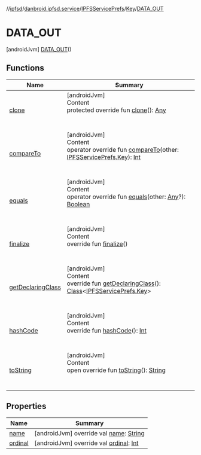 //[ipfsd](../../../../index.md)/[danbroid.ipfsd.service](../../../index.md)/[IPFSServicePrefs](../../index.md)/[Key](../index.md)/[DATA_OUT](index.md)



# DATA_OUT  
 [androidJvm] [DATA_OUT](index.md)()  
  
   


## Functions  
  
|  Name|  Summary| 
|---|---|
| [clone](index.md#kotlin/Enum/clone/#/PointingToDeclaration/)| [androidJvm]  <br>Content  <br>protected override fun [clone](index.md#kotlin/Enum/clone/#/PointingToDeclaration/)(): [Any](https://kotlinlang.org/api/latest/jvm/stdlib/kotlin/-any/index.html)  <br><br><br>
| [compareTo](index.md#kotlin/Enum/compareTo/#danbroid.ipfsd.service.IPFSServicePrefs.Key/PointingToDeclaration/)| [androidJvm]  <br>Content  <br>operator override fun [compareTo](index.md#kotlin/Enum/compareTo/#danbroid.ipfsd.service.IPFSServicePrefs.Key/PointingToDeclaration/)(other: [IPFSServicePrefs.Key](../index.md)): [Int](https://kotlinlang.org/api/latest/jvm/stdlib/kotlin/-int/index.html)  <br><br><br>
| [equals](index.md#kotlin/Enum/equals/#kotlin.Any?/PointingToDeclaration/)| [androidJvm]  <br>Content  <br>operator override fun [equals](index.md#kotlin/Enum/equals/#kotlin.Any?/PointingToDeclaration/)(other: [Any](https://kotlinlang.org/api/latest/jvm/stdlib/kotlin/-any/index.html)?): [Boolean](https://kotlinlang.org/api/latest/jvm/stdlib/kotlin/-boolean/index.html)  <br><br><br>
| [finalize](index.md#kotlin/Enum/finalize/#/PointingToDeclaration/)| [androidJvm]  <br>Content  <br>override fun [finalize](index.md#kotlin/Enum/finalize/#/PointingToDeclaration/)()  <br><br><br>
| [getDeclaringClass](index.md#kotlin/Enum/getDeclaringClass/#/PointingToDeclaration/)| [androidJvm]  <br>Content  <br>override fun [getDeclaringClass](index.md#kotlin/Enum/getDeclaringClass/#/PointingToDeclaration/)(): [Class](https://developer.android.com/reference/kotlin/java/lang/Class.html)<[IPFSServicePrefs.Key](../index.md)>  <br><br><br>
| [hashCode](index.md#kotlin/Enum/hashCode/#/PointingToDeclaration/)| [androidJvm]  <br>Content  <br>override fun [hashCode](index.md#kotlin/Enum/hashCode/#/PointingToDeclaration/)(): [Int](https://kotlinlang.org/api/latest/jvm/stdlib/kotlin/-int/index.html)  <br><br><br>
| [toString](index.md#kotlin/Enum/toString/#/PointingToDeclaration/)| [androidJvm]  <br>Content  <br>open override fun [toString](index.md#kotlin/Enum/toString/#/PointingToDeclaration/)(): [String](https://kotlinlang.org/api/latest/jvm/stdlib/kotlin/-string/index.html)  <br><br><br>


## Properties  
  
|  Name|  Summary| 
|---|---|
| [name](index.md#danbroid.ipfsd.service/IPFSServicePrefs.Key.DATA_OUT/name/#/PointingToDeclaration/)|  [androidJvm] override val [name](index.md#danbroid.ipfsd.service/IPFSServicePrefs.Key.DATA_OUT/name/#/PointingToDeclaration/): [String](https://kotlinlang.org/api/latest/jvm/stdlib/kotlin/-string/index.html)   <br>
| [ordinal](index.md#danbroid.ipfsd.service/IPFSServicePrefs.Key.DATA_OUT/ordinal/#/PointingToDeclaration/)|  [androidJvm] override val [ordinal](index.md#danbroid.ipfsd.service/IPFSServicePrefs.Key.DATA_OUT/ordinal/#/PointingToDeclaration/): [Int](https://kotlinlang.org/api/latest/jvm/stdlib/kotlin/-int/index.html)   <br>

